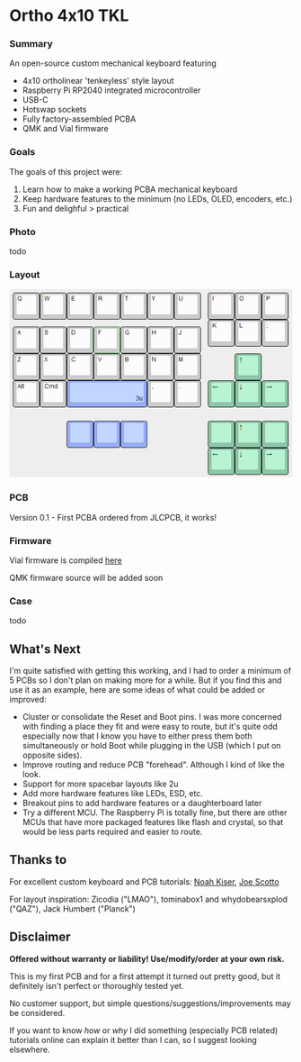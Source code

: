 # Ortho 4x10 TKL

### Summary

An open-source custom mechanical keyboard featuring
* 4x10 ortholinear 'tenkeyless' style layout
* Raspberry Pi RP2040 integrated microcontroller
* USB-C
* Hotswap sockets
* Fully factory-assembled PCBA
* QMK and Vial firmware

### Goals

The goals of this project were:
1. Learn how to make a working PCBA mechanical keyboard
2. Keep hardware features to the minimum (no LEDs, OLED, encoders, etc.)
3. Fun and delighful > practical

### Photo

todo

### Layout

![](images/ortho4x10tkl.png)

### PCB

Version 0.1 - First PCBA ordered from JLCPCB, it works!

### Firmware

Vial firmware is compiled [here](vial/)

QMK firmware source will be added soon

### Case

todo

## What's Next

I'm quite satisfied with getting this working, and I had to order a minimum of 5 PCBs so I don't plan on making more for a while. But if you find this and use it as an example, here are some ideas of what could be added or improved:
* Cluster or consolidate the Reset and Boot pins. I was more concerned with finding a place they fit and were easy to route, but it's quite odd especially now that I know you have to either press them both simultaneously or hold Boot while plugging in the USB (which I put on opposite sides).
* Improve routing and reduce PCB "forehead". Although I kind of like the look.
* Support for more spacebar layouts like 2u
* Add more hardware features like LEDs, ESD, etc.
* Breakout pins to add hardware features or a daughterboard later
* Try a different MCU. The Raspberry Pi is totally fine, but there are other MCUs that have more packaged features like flash and crystal, so that would be less parts required and easier to route.

## Thanks to

For excellent custom keyboard and PCB tutorials: [Noah Kiser](https://www.youtube.com/@noahkiser), [Joe Scotto](https://www.youtube.com/@joe_scotto)

For layout inspiration: Zicodia ("LMAO"), tominabox1 and whydobearsxplod ("QAZ"), Jack Humbert ("Planck")

## Disclaimer

**Offered without warranty or liability! Use/modify/order at your own risk.**

This is my first PCB and for a first attempt it turned out pretty good, but it definitely isn't perfect or thoroughly tested yet.

No customer support, but simple questions/suggestions/improvements may be considered.

If you want to know _how_ or _why_ I did something (especially PCB related) tutorials online can explain it better than I can, so I suggest looking elsewhere.
